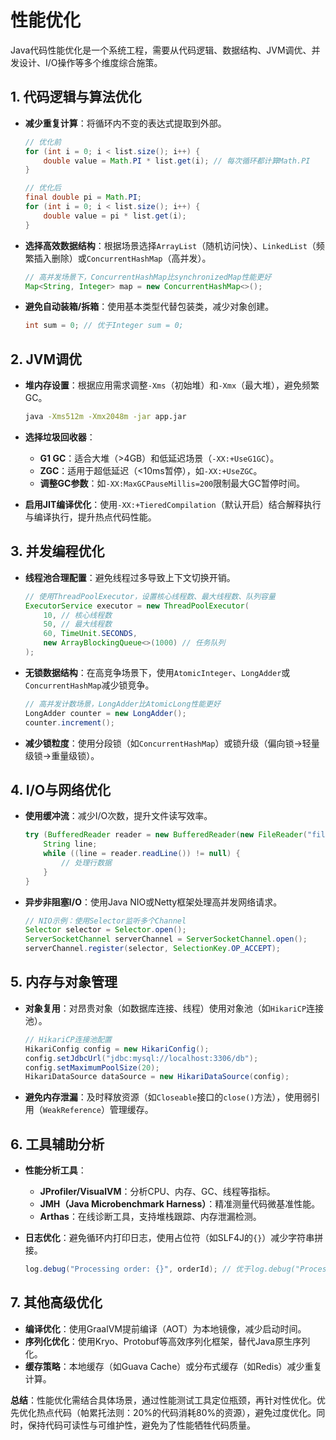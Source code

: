 # 性能优化

Java代码性能优化是一个系统工程，需要从代码逻辑、数据结构、JVM调优、并发设计、I/O操作等多个维度综合施策。

## 1. 代码逻辑与算法优化
- **减少重复计算**：将循环内不变的表达式提取到外部。
  ```java
  // 优化前
  for (int i = 0; i < list.size(); i++) {
      double value = Math.PI * list.get(i); // 每次循环都计算Math.PI
  }
  
  // 优化后
  final double pi = Math.PI;
  for (int i = 0; i < list.size(); i++) {
      double value = pi * list.get(i);
  }
  ```

- **选择高效数据结构**：根据场景选择`ArrayList`（随机访问快）、`LinkedList`（频繁插入删除）或`ConcurrentHashMap`（高并发）。
  ```java
  // 高并发场景下，ConcurrentHashMap比synchronizedMap性能更好
  Map<String, Integer> map = new ConcurrentHashMap<>();
  ```

- **避免自动装箱/拆箱**：使用基本类型代替包装类，减少对象创建。
  ```java
  int sum = 0; // 优于Integer sum = 0;
  ```

## 2. JVM调优
- **堆内存设置**：根据应用需求调整`-Xms`（初始堆）和`-Xmx`（最大堆），避免频繁GC。
  ```bash
  java -Xms512m -Xmx2048m -jar app.jar
  ```

- **选择垃圾回收器**：
    - **G1 GC**：适合大堆（>4GB）和低延迟场景（`-XX:+UseG1GC`）。
    - **ZGC**：适用于超低延迟（<10ms暂停），如`-XX:+UseZGC`。
    - **调整GC参数**：如`-XX:MaxGCPauseMillis=200`限制最大GC暂停时间。

- **启用JIT编译优化**：使用`-XX:+TieredCompilation`（默认开启）结合解释执行与编译执行，提升热点代码性能。

## 3. 并发编程优化
- **线程池合理配置**：避免线程过多导致上下文切换开销。
  ```java
  // 使用ThreadPoolExecutor，设置核心线程数、最大线程数、队列容量
  ExecutorService executor = new ThreadPoolExecutor(
      10, // 核心线程数
      50, // 最大线程数
      60, TimeUnit.SECONDS,
      new ArrayBlockingQueue<>(1000) // 任务队列
  );
  ```

- **无锁数据结构**：在高竞争场景下，使用`AtomicInteger`、`LongAdder`或`ConcurrentHashMap`减少锁竞争。
  ```java
  // 高并发计数场景，LongAdder比AtomicLong性能更好
  LongAdder counter = new LongAdder();
  counter.increment();
  ```

- **减少锁粒度**：使用分段锁（如`ConcurrentHashMap`）或锁升级（偏向锁→轻量级锁→重量级锁）。

## 4. I/O与网络优化
- **使用缓冲流**：减少I/O次数，提升文件读写效率。
  ```java
  try (BufferedReader reader = new BufferedReader(new FileReader("file.txt"))) {
      String line;
      while ((line = reader.readLine()) != null) {
          // 处理行数据
      }
  }
  ```

- **异步非阻塞I/O**：使用Java NIO或Netty框架处理高并发网络请求。
  ```java
  // NIO示例：使用Selector监听多个Channel
  Selector selector = Selector.open();
  ServerSocketChannel serverChannel = ServerSocketChannel.open();
  serverChannel.register(selector, SelectionKey.OP_ACCEPT);
  ```

## 5. 内存与对象管理
- **对象复用**：对昂贵对象（如数据库连接、线程）使用对象池（如`HikariCP`连接池）。
  ```java
  // HikariCP连接池配置
  HikariConfig config = new HikariConfig();
  config.setJdbcUrl("jdbc:mysql://localhost:3306/db");
  config.setMaximumPoolSize(20);
  HikariDataSource dataSource = new HikariDataSource(config);
  ```

- **避免内存泄漏**：及时释放资源（如`Closeable`接口的`close()`方法），使用弱引用（`WeakReference`）管理缓存。

## 6. 工具辅助分析
- **性能分析工具**：
    - **JProfiler/VisualVM**：分析CPU、内存、GC、线程等指标。
    - **JMH（Java Microbenchmark Harness）**：精准测量代码微基准性能。
    - **Arthas**：在线诊断工具，支持堆栈跟踪、内存泄漏检测。

- **日志优化**：避免循环内打印日志，使用占位符（如SLF4J的`{}`）减少字符串拼接。
  ```java
  log.debug("Processing order: {}", orderId); // 优于log.debug("Processing order: " + orderId);
  ```

## 7. 其他高级优化
- **编译优化**：使用GraalVM提前编译（AOT）为本地镜像，减少启动时间。
- **序列化优化**：使用Kryo、Protobuf等高效序列化框架，替代Java原生序列化。
- **缓存策略**：本地缓存（如Guava Cache）或分布式缓存（如Redis）减少重复计算。

**总结**：性能优化需结合具体场景，通过性能测试工具定位瓶颈，再针对性优化。优先优化热点代码（帕累托法则：20%的代码消耗80%的资源），避免过度优化。同时，保持代码可读性与可维护性，避免为了性能牺牲代码质量。